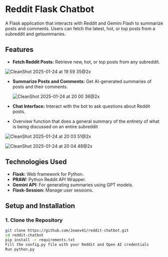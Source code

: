 # Reddit Flask Chatbot

A Flask application that interacts with Reddit and Gemini Flash to summarize posts and comments. Users can fetch the latest, hot, or top posts from a subreddit and getsummaries.


## Features

- **Fetch Reddit Posts:** Retrieve new, hot, or top posts from any subreddit.

![CleanShot 2025-01-24 at 19 59 35@2x](https://github.com/user-attachments/assets/a37559a5-94bb-4731-bc66-679c7ff7aa8b)

- **Summarize Posts and Comments:** Get AI-generated summaries of posts and their comments.

  ![CleanShot 2025-01-24 at 20 00 36@2x](https://github.com/user-attachments/assets/8061a360-1bc9-4e11-bfc6-8ac4ab8e10c3)

- **Chat Interface:** Interact with the bot to ask questions about Reddit posts.

- Overview function that does a general summary of the entirety of what is being discussed on an entire subreddit

![CleanShot 2025-01-24 at 20 03 51@2x](https://github.com/user-attachments/assets/21e78089-c0a1-4172-99ef-ba1070a21954)

![CleanShot 2025-01-24 at 20 04 48@2x](https://github.com/user-attachments/assets/e84d67e6-0639-4147-9993-8897b3005939)



## Technologies Used

- **Flask:** Web framework for Python.
- **PRAW:** Python Reddit API Wrapper.
- **Gemini API:** For generating summaries using GPT models.
- **Flask-Session:** Manage user sessions.

## Setup and Installation


### 1. Clone the Repository

```bash
git clone https://github.com/Joaov41/reddit-chatbot.git
cd reddit-chatbot
pip install -r requirements.txt
Fill the config.py file with your Reddit and Open AI credentials
Run python.py



